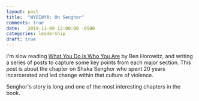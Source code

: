 ```yaml
---
layout: post
title:  "WYDIWYA: On Senghor"
comments: true
date:   2019-11-09 12:00:00 -0500
categories: leadership
draft: true
---
```


I'm slow reading [What You Do is Who You Are](https://www.amazon.com/What-You-Do-Who-Are-ebook/dp/B07NVN4QCM) by Ben Horowitz, and writing a series of posts to capture some key points from each major section. This post is about the chapter on Shaka Senghor who spent 20 years incarcerated and led change within that culture of violence. 

Senghor's story is long and one of the most interesting chapters in the book. 
